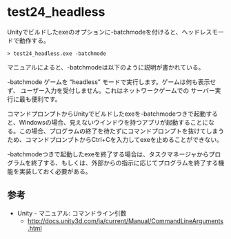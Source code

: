 test24_headless
====
Unityでビルドしたexeのオプションに-batchmodeを付けると、ヘッドレスモードで動作する。

    
    > test24_headless.exe -batchmode
    

マニュアルによると、-batchmodeは以下のように説明が書かれている。

   
   -batchmode    ゲームを “headless” モードで実行します。ゲームは何も表示せず、
                 ユーザー入力を受付しません。これはネットワークゲームでの
                 サーバー実行に最も便利です。
   

コマンドプロンプトからUnityでビルドしたexeを-batchmodeつきで起動すると、Windowsの場合、見えないウインドウを持つアプリが起動することになる。この場合、プログラムの終了を待たずにコマンドプロンプトを抜けてしまうため、コマンドプロンプトからCtrl+Cを入力してexeを止めることができない。

-batchmodeつきで起動したexeを終了する場合は、タスクマネージャからプログラムを終了する、もしくは、外部からの指示に応じてプログラムを終了する機能を実装しておく必要がある。

参考
----
* Unity - マニュアル: コマンドライン引数
  * http://docs.unity3d.com/ja/current/Manual/CommandLineArguments.html
  